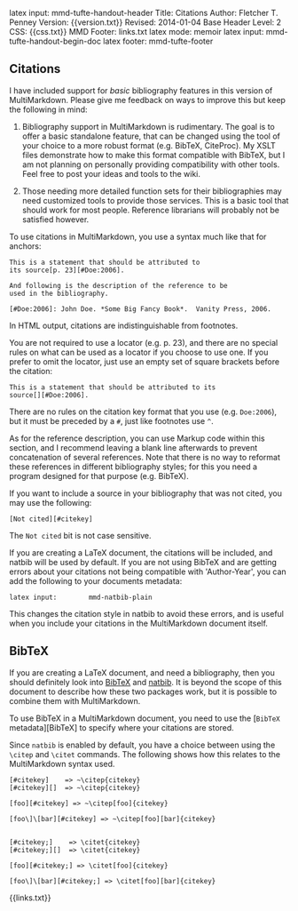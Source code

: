 latex input:	mmd-tufte-handout-header
Title:	Citations
Author:	Fletcher T. Penney
Version:	{{version.txt}}
Revised:	2014-01-04 
Base Header Level:	2
CSS:	{{css.txt}}
MMD Footer:	links.txt
latex mode:	memoir
latex input:	mmd-tufte-handout-begin-doc
latex footer:	mmd-tufte-footer


## Citations ##

I have included support for *basic* bibliography features in this version of
MultiMarkdown. Please give me feedback on ways to improve this but keep the
following in mind:

1. Bibliography support in MultiMarkdown is rudimentary. The goal is to offer
a basic standalone feature, that can be changed using the tool of your choice
to a more robust format (e.g. BibTeX, CiteProc). My XSLT files demonstrate how
to make this format compatible with BibTeX, but I am not planning on
personally providing compatibility with other tools. Feel free to post your
ideas and tools to the wiki.

2. Those needing more detailed function sets for their bibliographies may need
customized tools to provide those services. This is a basic tool that should
work for most people. Reference librarians will probably not be satisfied
however.


To use citations in MultiMarkdown, you use a syntax much like that for
anchors:

	This is a statement that should be attributed to
	its source[p. 23][#Doe:2006].
	
	And following is the description of the reference to be
	used in the bibliography.
	
	[#Doe:2006]: John Doe. *Some Big Fancy Book*.  Vanity Press, 2006.

In HTML output, citations are indistinguishable from footnotes.

You are not required to use a locator (e.g. p. 23), and there are
no special rules on what can be used as a locator if you choose
to use one. If you prefer to omit the locator, just use an empty
set of square brackets before the citation:

	This is a statement that should be attributed to its 
	source[][#Doe:2006].

There are no rules on the citation key format that you use (e.g. `Doe:2006`),
but it must be preceded by a `#`, just like footnotes use `^`.

As for the reference description, you can use Markup code within this section,
and I recommend leaving a blank line afterwards to prevent concatenation of
several references. Note that there is no way to reformat these references in
different bibliography styles; for this you need a program designed for that
purpose (e.g. BibTeX).

If you want to include a source in your bibliography that was not cited, you
may use the following:

	[Not cited][#citekey]

The `Not cited` bit is not case sensitive.

If you are creating a LaTeX document, the citations will be included, and
natbib will be used by default. If you are not using BibTeX and are getting
errors about your citations not being compatible with 'Author-Year', you can
add the following to your documents metadata:

	latex input:		mmd-natbib-plain

This changes the citation style in natbib to avoid these errors, and is useful
when you include your citations in the MultiMarkdown document itself.


## BibTeX ##

If you are creating a LaTeX document, and need a bibliography, then you should
definitely look into [BibTeX](http://www.bibtex.org/) and
[natbib](http://merkel.zoneo.net/Latex/natbib.php). It is beyond the scope of
this document to describe how these two packages work, but it is possible to
combine them with MultiMarkdown.

To use BibTeX in a MultiMarkdown document, you need to use the [`BibTeX`
metadata][BibTeX] to specify where your citations are stored.

Since `natbib` is enabled by default, you have a choice between using the
`\citep` and `\citet` commands. The following shows how this relates to the
MultiMarkdown syntax used.

	[#citekey]    => ~\citep{citekey}
	[#citekey][]  => ~\citep{citekey}

	[foo][#citekey] => ~\citep[foo]{citekey}

	[foo\]\[bar][#citekey] => ~\citep[foo][bar]{citekey}


	[#citekey;]    => \citet{citekey}
	[#citekey;][]  => \citet{citekey}

	[foo][#citekey;] => \citet[foo]{citekey}

	[foo\]\[bar][#citekey;] => \citet[foo][bar]{citekey}

{{links.txt}}
